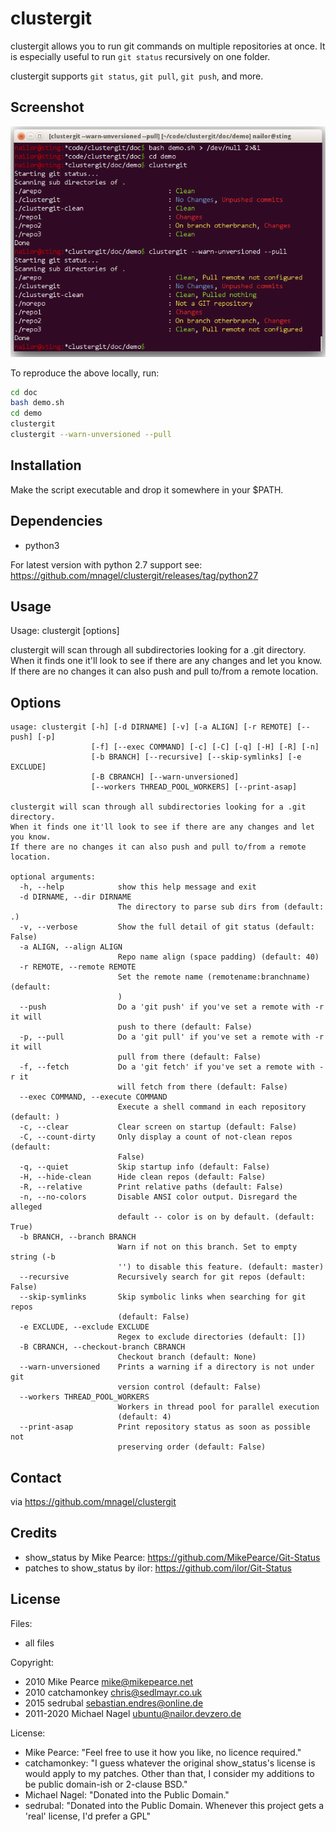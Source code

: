 # clustergit

clustergit allows you to run git commands on multiple repositories at once.
It is especially useful to run `git status` recursively on one folder.

clustergit supports `git status`, `git pull`, `git push`, and more.

## Screenshot
![clustergit screenshot](doc/clustergit.png?raw=true "clustergit screenshot")

To reproduce the above locally, run:

```bash
cd doc
bash demo.sh
cd demo
clustergit
clustergit --warn-unversioned --pull
```

## Installation

Make the script executable and drop it somewhere in your $PATH.

## Dependencies

 * python3
 
For latest version with python 2.7 support see:
https://github.com/mnagel/clustergit/releases/tag/python27

## Usage

Usage: clustergit [options]

clustergit will scan through all subdirectories looking for a .git directory.
When it finds one it'll look to see if there are any changes and let you know.
If there are no changes it can also push and pull to/from a remote location.

## Options

```
usage: clustergit [-h] [-d DIRNAME] [-v] [-a ALIGN] [-r REMOTE] [--push] [-p]
                  [-f] [--exec COMMAND] [-c] [-C] [-q] [-H] [-R] [-n]
                  [-b BRANCH] [--recursive] [--skip-symlinks] [-e EXCLUDE]
                  [-B CBRANCH] [--warn-unversioned]
                  [--workers THREAD_POOL_WORKERS] [--print-asap]

clustergit will scan through all subdirectories looking for a .git directory.
When it finds one it'll look to see if there are any changes and let you know.
If there are no changes it can also push and pull to/from a remote location.

optional arguments:
  -h, --help            show this help message and exit
  -d DIRNAME, --dir DIRNAME
                        The directory to parse sub dirs from (default: .)
  -v, --verbose         Show the full detail of git status (default: False)
  -a ALIGN, --align ALIGN
                        Repo name align (space padding) (default: 40)
  -r REMOTE, --remote REMOTE
                        Set the remote name (remotename:branchname) (default:
                        )
  --push                Do a 'git push' if you've set a remote with -r it will
                        push to there (default: False)
  -p, --pull            Do a 'git pull' if you've set a remote with -r it will
                        pull from there (default: False)
  -f, --fetch           Do a 'git fetch' if you've set a remote with -r it
                        will fetch from there (default: False)
  --exec COMMAND, --execute COMMAND
                        Execute a shell command in each repository (default: )
  -c, --clear           Clear screen on startup (default: False)
  -C, --count-dirty     Only display a count of not-clean repos (default:
                        False)
  -q, --quiet           Skip startup info (default: False)
  -H, --hide-clean      Hide clean repos (default: False)
  -R, --relative        Print relative paths (default: False)
  -n, --no-colors       Disable ANSI color output. Disregard the alleged
                        default -- color is on by default. (default: True)
  -b BRANCH, --branch BRANCH
                        Warn if not on this branch. Set to empty string (-b
                        '') to disable this feature. (default: master)
  --recursive           Recursively search for git repos (default: False)
  --skip-symlinks       Skip symbolic links when searching for git repos
                        (default: False)
  -e EXCLUDE, --exclude EXCLUDE
                        Regex to exclude directories (default: [])
  -B CBRANCH, --checkout-branch CBRANCH
                        Checkout branch (default: None)
  --warn-unversioned    Prints a warning if a directory is not under git
                        version control (default: False)
  --workers THREAD_POOL_WORKERS
                        Workers in thread pool for parallel execution
                        (default: 4)
  --print-asap          Print repository status as soon as possible not
                        preserving order (default: False)

```

## Contact

via https://github.com/mnagel/clustergit

## Credits

* show_status by Mike Pearce: https://github.com/MikePearce/Git-Status
* patches to show_status by ilor: https://github.com/ilor/Git-Status

## License

Files:

* all files

Copyright:

* 2010 Mike Pearce mike@mikepearce.net
* 2010 catchamonkey chris@sedlmayr.co.uk
* 2015 sedrubal sebastian.endres@online.de
* 2011-2020 Michael Nagel ubuntu@nailor.devzero.de

License:

* Mike Pearce: "Feel free to use it how you like, no licence required."
* catchamonkey: "I guess whatever the original show_status's license is would apply to my patches. Other than that, I consider my additions to be public domain-ish or 2-clause BSD."
* Michael Nagel: "Donated into the Public Domain."
* sedrubal: "Donated into the Public Domain. Whenever this project gets a 'real' license, I'd prefer a GPL"
